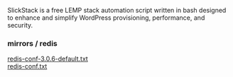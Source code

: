 <p>SlickStack is a free LEMP stack automation script written in bash designed to enhance and simplify WordPress provisioning, performance, and security.</p>

<h3>mirrors / redis</h3>

<a href="redis-conf-3.0.6-default.txt">redis-conf-3.0.6-default.txt</a><br>
<a href="redis-conf.txt">redis-conf.txt</a><br>
